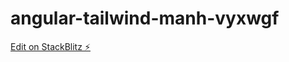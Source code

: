 # angular-tailwind-manh-vyxwgf

[Edit on StackBlitz ⚡️](https://stackblitz.com/edit/angular-tailwind-manh-vyxwgf)